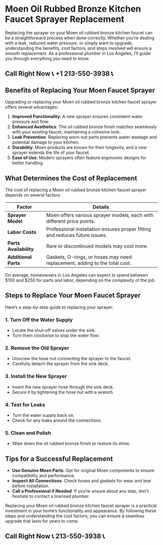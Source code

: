# Moen Oil Rubbed Bronze Kitchen Faucet Sprayer Replacement

Replacing the sprayer on your Moen oil rubbed bronze kitchen faucet can be a straightforward process when done correctly. Whether you’re dealing with a leak, reduced water pressure, or simply want to upgrade, understanding the benefits, cost factors, and steps involved will ensure a smooth replacement. As a professional plumber in Los Angeles, I’ll guide you through everything you need to know.

## Call Right Now 📞 +1 213-550-3938 📞

## Benefits of Replacing Your Moen Faucet Sprayer  

Upgrading or replacing your Moen oil rubbed bronze kitchen faucet sprayer offers several advantages:  

1. **Improved Functionality**: A new sprayer ensures consistent water pressure and flow.  
2. **Enhanced Aesthetics**: The oil rubbed bronze finish matches seamlessly with your existing faucet, maintaining a cohesive look.  
3. **Leak Prevention**: Replacing worn-out parts prevents water wastage and potential damage to your kitchen.  
4. **Durability**: Moen products are known for their longevity, and a new sprayer extends the life of your faucet.  
5. **Ease of Use**: Modern sprayers often feature ergonomic designs for better handling.  

## What Determines the Cost of Replacement  

The cost of replacing a Moen oil rubbed bronze kitchen faucet sprayer depends on several factors:  

| **Factor**               | **Details**                                                                 |  
|--------------------------|-----------------------------------------------------------------------------|  
| **Sprayer Model**        | Moen offers various sprayer models, each with different price points.     |  
| **Labor Costs**          | Professional installation ensures proper fitting and reduces future issues. |  
| **Parts Availability**    | Rare or discontinued models may cost more.                                  |  
| **Additional Parts**      | Gaskets, O-rings, or hoses may need replacement, adding to the total cost.   |  

On average, homeowners in Los Angeles can expect to spend between $100 and $250 for parts and labor, depending on the complexity of the job.  

## Steps to Replace Your Moen Faucet Sprayer  

Here’s a step-by-step guide to replacing your sprayer:  

### 1. **Turn Off the Water Supply**  
- Locate the shut-off valves under the sink.  
- Turn them clockwise to stop the water flow.  

### 2. **Remove the Old Sprayer**  
- Unscrew the hose nut connecting the sprayer to the faucet.  
- Carefully detach the sprayer from the sink deck.  

### 3. **Install the New Sprayer**  
- Insert the new sprayer hose through the sink deck.  
- Secure it by tightening the hose nut with a wrench.  

### 4. **Test for Leaks**  
- Turn the water supply back on.  
- Check for any leaks around the connections.  

### 5. **Clean and Polish**  
- Wipe down the oil rubbed bronze finish to restore its shine.  

## Tips for a Successful Replacement  

- **Use Genuine Moen Parts**: Opt for original Moen components to ensure compatibility and performance.  
- **Inspect All Connections**: Check hoses and gaskets for wear and tear before installation.  
- **Call a Professional if Needed**: If you’re unsure about any step, don’t hesitate to contact a licensed plumber.  

Replacing your Moen oil rubbed bronze kitchen faucet sprayer is a practical investment in your home’s functionality and appearance. By following these steps and understanding the cost factors, you can ensure a seamless upgrade that lasts for years to come.
## Call Right Now 📞 213-550-3938 📞